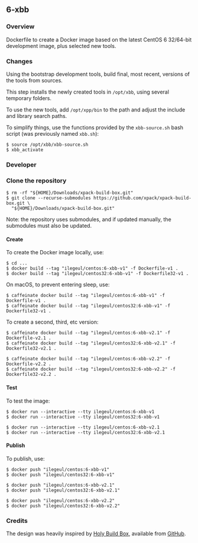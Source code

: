 ## 6-xbb

### Overview

Dockerfile to create a Docker image based on the latest CentOS 6 32/64-bit 
development image, plus selected new tools.

### Changes

Using the bootstrap development tools, build final, most recent, versions 
of the tools from sources. 

This step installs the newly created tools in `/opt/xbb`, using several 
temporary folders.

To use the new tools, add `/opt/xpp/bin` to the path and adjust the include 
and library search paths.

To simplify things, use the functions provided by the `xbb-source.sh` bash 
script (was previously named `xbb.sh`):

```console
$ source /opt/xbb/xbb-source.sh
$ xbb_activate
```

### Developer

### Clone the repository

```console
$ rm -rf "${HOME}/Downloads/xpack-build-box.git"
$ git clone --recurse-submodules https://github.com/xpack/xpack-build-box.git \
  "${HOME}/Downloads/xpack-build-box.git"
```

Note: the repository uses submodules, and if updated manually, the 
submodules must also be updated.

#### Create

To create the Docker image locally, use:

```console
$ cd ...
$ docker build --tag "ilegeul/centos:6-xbb-v1" -f Dockerfile-v1 .
$ docker build --tag "ilegeul/centos32:6-xbb-v1" -f Dockerfile32-v1 .
```

On macOS, to prevent entering sleep, use:

```console
$ caffeinate docker build --tag "ilegeul/centos:6-xbb-v1" -f Dockerfile-v1 .
$ caffeinate docker build --tag "ilegeul/centos32:6-xbb-v1" -f Dockerfile32-v1 .
```

To create a second, third, etc version:

```console
$ caffeinate docker build --tag "ilegeul/centos:6-xbb-v2.1" -f Dockerfile-v2.1 .
$ caffeinate docker build --tag "ilegeul/centos32:6-xbb-v2.1" -f Dockerfile32-v2.1 .
```

```console
$ caffeinate docker build --tag "ilegeul/centos:6-xbb-v2.2" -f Dockerfile-v2.2 .
$ caffeinate docker build --tag "ilegeul/centos32:6-xbb-v2.2" -f Dockerfile32-v2.2 .
```

#### Test

To test the image:

```console
$ docker run --interactive --tty ilegeul/centos:6-xbb-v1
$ docker run --interactive --tty ilegeul/centos32:6-xbb-v1
```

```console
$ docker run --interactive --tty ilegeul/centos:6-xbb-v2.1
$ docker run --interactive --tty ilegeul/centos32:6-xbb-v2.1
```

#### Publish

To publish, use:

```console
$ docker push "ilegeul/centos:6-xbb-v1"
$ docker push "ilegeul/centos32:6-xbb-v1"
```

```console
$ docker push "ilegeul/centos:6-xbb-v2.1"
$ docker push "ilegeul/centos32:6-xbb-v2.1"
```

```console
$ docker push "ilegeul/centos:6-xbb-v2.2"
$ docker push "ilegeul/centos32:6-xbb-v2.2"
```

### Credits

The design was heavily inspired by 
[Holy Build Box](http://phusion.github.io/holy-build-box/), available from 
[GitHub](https://github.com/phusion/holy-build-box).
